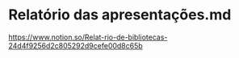 # Relatório das apresentações.md

https://www.notion.so/Relat-rio-de-bibliotecas-24d4f9256d2c805292d9cefe00d8c65b
